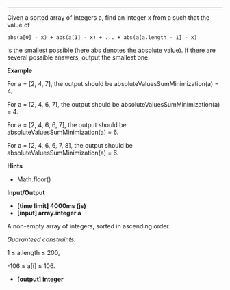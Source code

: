 
---
Given a sorted array of integers a, find an integer x from a such that the value of

    abs(a[0] - x) + abs(a[1] - x) + ... + abs(a[a.length - 1] - x)
is the smallest possible (here abs denotes the absolute value).
If there are several possible answers, output the smallest one.

**Example**

For a = [2, 4, 7], the output should be
absoluteValuesSumMinimization(a) = 4.

For a = [2, 4, 6, 7], the output should be
absoluteValuesSumMinimization(a) = 4.

For a = [2, 4, 6, 6, 7], the output should be
absoluteValuesSumMinimization(a) = 6.

For a = [2, 4, 6, 6, 7, 8], the output should be
absoluteValuesSumMinimization(a) = 6.

**Hints**
-   Math.floor()

**Input/Output**

- **[time limit] 4000ms (js)**
- **[input] array.integer a**

A non-empty array of integers, sorted in ascending order.

*Guaranteed constraints:*

1 ≤ a.length ≤ 200,

-106 ≤ a[i] ≤ 106.

- **[output] integer**
